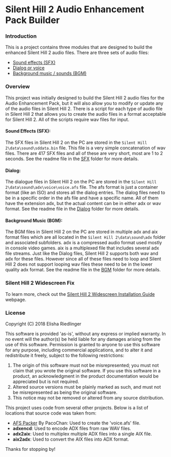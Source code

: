 # Silent Hill 2 Audio Enhancement Pack Builder
### Introduction
This is a project contains three modules that are designed to build the enhanced Silent Hill 2 audio files.  There are three sets of audio files:
* [Sound effects (SFX)](SFX)
* [Dialog or voice](Dialog)
* [Background music / sounds (BGM)](BGM)

### Overview
This project was initially designed to build the Silent Hill 2 audio files for the Audio Enhancement Pack, but it will also allow you to modify or update any of the audio files in Silent Hill 2.  There is a script for each type of audio file in Silent Hill 2 that allows you to create the audio files in a format acceptable for Silent Hill 2.  All of the scripts require wav files for input.

#### Sound Effects (SFX):
The SFX files in Silent Hill 2 on the PC are stored in the `Silent Hill 2\data\sound\sddata.bin` file.  This file is a very simple concatenation of wav files.  There are 417 SFX files and all of these are very short, most are 1 to 2 seconds.  See the readme file in the [SFX](SFX) folder for more details.

#### Dialog:
The dialogue files in Silent Hill 2 on the PC are stored in the `Silent Hill 2\data\sound\adx\voice\voice.afs` file.  The afs format is just a container format (like an ISO) and stores all the dialog entries.  The dialog files need to be in a specific order in the afs file and have a specific name.  All of them have the extension adx, but the actual content can be in either adx or wav format.  See the readme file in the [Dialog](Dialog) folder for more details.

#### Background Music (BGM):
The BGM files in Silent Hill 2 on the PC are stored in multiple adx and aix format files which are all located in the `Silent Hill 2\data\sound\adx` folder and associated subfolders.  adx is a compressed  audio format used mostly in console video games.  aix is a multiplexed file that includes several adx file streams.  Just like the Dialog files, Silent Hill 2 supports both wav and adx for these files.  However since all of these files need to loop and Silent Hill 2 does not support looping wav files these need to be in the lower quality adx format.  See the readme file in the [BGM](BGM) folder for more details.

### Silent Hill 2 Widescreen Fix
To learn more, check out the [Silent Hill 2 Widescreen Installation Guide](http://www.enhanced.townofsilenthill.com/SH2/) webpage.

### License
Copyright (C) 2018 Elisha Riedlinger

This software is provided 'as-is', without any express or implied warranty. In no event will the author(s) be held liable for any damages arising from the use of this software. Permission is granted to anyone to use this software for any purpose, including commercial applications, and to alter it and redistribute it freely, subject to the following restrictions:

1. The origin of this software must not be misrepresented; you must not claim that you wrote the original software. If you use this software in a product, an acknowledgment in the product documentation would be appreciated but is not required.
2. Altered source versions must be plainly marked as such, and must not be misrepresented as being the original software.
3. This notice may not be removed or altered from any source distribution.

This project uses code from several other projects. Below is a list of locations that source code was taken from:

 * [AFS Packer](https://www.romhacking.net/utilities/843/) By PacoChan: Used to create the 'voice.afs' file.
 * **adxencd**: Used to encode ADX files from raw WAV files.
 * **adx2aix**: Used to multiplex multiple ADX files into a single AIX file.
 * **aix2adx**: Used to convert the AIX files into ADX format.

Thanks for stopping by!

